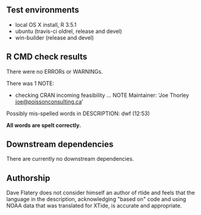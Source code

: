 ## Test environments

* local OS X install, R 3.5.1
* ubuntu (travis-ci oldrel, release and devel)
* win-builder (release and devel)

## R CMD check results

There were no ERRORs or WARNINGs.

There was 1 NOTE:

* checking CRAN incoming feasibility ... NOTE
Maintainer: ‘Joe Thorley <joe@poissonconsulting.ca>’

Possibly mis-spelled words in DESCRIPTION:
  dwf (12:53)
  
**All words are spelt correctly.**

## Downstream dependencies

There are currently no downstream dependencies.

## Authorship

Dave Flatery does not consider himself an author of rtide
and feels that the language in the description, acknowledging "based on" code and using NOAA data that was translated for XTide, is accurate and appropriate. 
